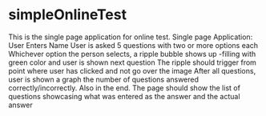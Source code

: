 # simpleOnlineTest

This is the single page application for online test.
Single page Application:
User Enters Name
User is asked 5 questions with two or more options each 
Whichever option the person selects, a ripple bubble shows up -filling with green color and user is shown next question
The ripple should trigger from point where user has clicked and not go over the image
After all questions, user is shown a graph the number of questions answered correctly/incorrectly. Also in the end.
The page should show the list of questions showcasing what was entered as the answer and the actual answer
